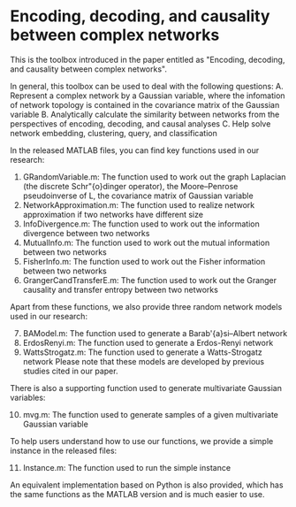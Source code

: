 # Encoding, decoding, and causality between complex networks
This is the toolbox introduced in the paper entitled as "Encoding, decoding, and causality between complex networks". 

In general, this toolbox can be used to deal with the following questions:
A. Represent a complex network by a Gaussian variable, where the infomation of network topology is contained in the covariance matrix of the Gaussian variable
B. Analytically calculate the similarity between networks from the perspectives of encoding, decoding, and causal analyses
C. Help solve network embedding, clustering, query, and classification

In the released MATLAB files, you can find key functions used in our research:

1. GRandomVariable.m: The function used to work out the graph Laplacian (the discrete Schr\"{o}dinger operator), the Moore–Penrose pseudoinverse of L, the covariance matrix of Gaussian variable
2. NetworkApproximation.m: The function used to realize network approximation if two networks have different size
3. InfoDivergence.m: The function used to work out the information divergence between two networks
4. MutualInfo.m: The function used to work out the mutual information between two networks
5. FisherInfo.m: The function used to work out the Fisher information between two networks
6. GrangerCandTransferE.m: The function used to work out the Granger causality and transfer entropy between two networks

Apart from these functions, we also provide three random network models used in our research:

7. BAModel.m: The function used to generate a Barab\'{a}si–Albert network
8. ErdosRenyi.m: The function used to generate a Erdos-Renyi network
9. WattsStrogatz.m: The function used to generate a Watts-Strogatz network
Please note that these models are developed by previous studies cited in our paper.

There is also a supporting function used to generate multivariate Gaussian variables:

10. mvg.m: The function used to generate samples of a given multivariate Gaussian variable

To help users understand how to use our functions, we provide a simple instance in the released files:

11. Instance.m: The function used to run the simple instance

An equivalent implementation based on Python is also provided, which has the same functions as the MATLAB version and is much easier to use. 
